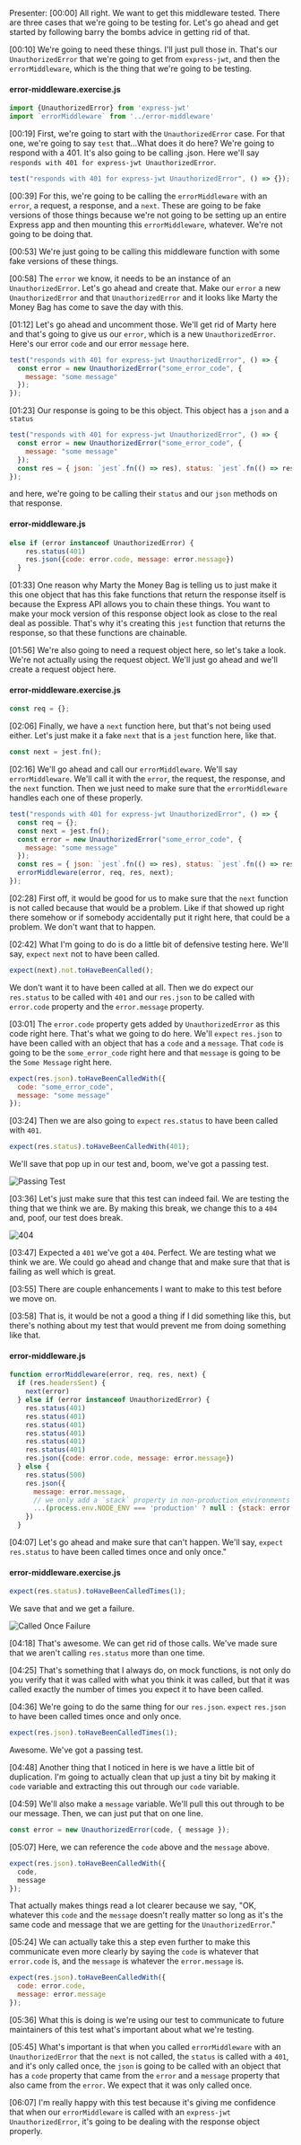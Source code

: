 Presenter: [00:00] All right. We want to get this middleware tested. There are three cases that we're going to be testing for. Let's go ahead and get started by following barry the bombs advice in getting rid of that.

[00:10] We're going to need these things. I'll just pull those in. That's our `UnauthorizedError` that we're going to get from `express-jwt`, and then the `errorMiddleware`, which is the thing that we're going to be testing.

#### error-middleware.exercise.js

```javascript
import {UnauthorizedError} from 'express-jwt'
import `errorMiddleware` from '../error-middleware'
```

[00:19] First, we're going to start with the `UnauthorizedError` case. For that one, we're going to say `test` that...What does it do here? We're going to respond with a 401. It's also going to be calling .json. Here we'll say `responds with 401 for express-jwt UnauthorizedError`.

```javascript
test("responds with 401 for express-jwt UnauthorizedError", () => {});
```

[00:39] For this, we're going to be calling the `errorMiddleware` with an `error`, a request, a response, and a `next`. These are going to be fake versions of those things because we're not going to be setting up an entire Express app and then mounting this `errorMiddleware`, whatever. We're not going to be doing that.

[00:53] We're just going to be calling this middleware function with some fake versions of these things.

[00:58] The `error` we know, it needs to be an instance of an `UnauthorizedError`. Let's go ahead and create that. Make our `error` a new `UnauthorizedError` and that `UnauthorizedError` and it looks like Marty the Money Bag has come to save the day with this.

[01:12] Let's go ahead and uncomment those. We'll get rid of Marty here and that's going to give us our `error`, which is a new `UnauthorizedError`. Here's our error `code` and our error `message` here.

```javascript
test("responds with 401 for express-jwt UnauthorizedError", () => {
  const error = new UnauthorizedError("some_error_code", {
    message: "some message"
  });
});
```

[01:23] Our response is going to be this object. This object has a `json` and a `status`

```javascript
test("responds with 401 for express-jwt UnauthorizedError", () => {
  const error = new UnauthorizedError("some_error_code", {
    message: "some message"
  });
  const res = { json: `jest`.fn(() => res), status: `jest`.fn(() => res) };
});
```

and here, we're going to be calling their `status` and our `json` methods on that response.

#### error-middleware.js

```javascript
else if (error instanceof UnauthorizedError) {
    res.status(401)
    res.json({code: error.code, message: error.message})
  }
```

[01:33] One reason why Marty the Money Bag is telling us to just make it this one object that has this fake functions that return the response itself is because the Express API allows you to chain these things. You want to make your mock version of this response object look as close to the real deal as possible. That's why it's creating this `jest` function that returns the response, so that these functions are chainable.

[01:56] We're also going to need a request object here, so let's take a look. We're not actually using the request object. We'll just go ahead and we'll create a request object here.

#### error-middleware.exercise.js

```javascript
const req = {};
```

[02:06] Finally, we have a `next` function here, but that's not being used either. Let's just make it a fake `next` that is a `jest` function here, like that.

```javascript
const next = jest.fn();
```

[02:16] We'll go ahead and call our `errorMiddleware`. We'll say `errorMiddleware`. We'll call it with the `error`, the request, the response, and the `next` function. Then we just need to make sure that the `errorMiddleware` handles each one of these properly.

```javascript
test("responds with 401 for express-jwt UnauthorizedError", () => {
  const req = {};
  const next = jest.fn();
  const error = new UnauthorizedError("some_error_code", {
    message: "some message"
  });
  const res = { json: `jest`.fn(() => res), status: `jest`.fn(() => res) };
  errorMiddleware(error, req, res, next);
});
```

[02:28] First off, it would be good for us to make sure that the `next` function is not called because that would be a problem. Like if that showed up right there somehow or if somebody accidentally put it right here, that could be a problem. We don't want that to happen.

[02:42] What I'm going to do is do a little bit of defensive testing here. We'll say, `expect` `next` not to have been called.

```javascript
expect(next).not.toHaveBeenCalled();
```

We don't want it to have been called at all. Then we do expect our `res.status` to be called with `401` and our `res.json` to be called with `error.code` property and the `error.message` property.

[03:01] The `error.code` property gets added by `UnauthorizedError` as this code right here. That's what we going to do here. We'll `expect` `res.json` to have been called with an object that has a `code` and a `message`. That `code` is going to be the `some_error_code` right here and that `message` is going to be the `Some Message` right here.

```javascript
expect(res.json).toHaveBeenCalledWith({
  code: "some_error_code",
  message: "some message"
});
```

[03:24] Then we are also going to `expect` `res.status` to have been called with `401`.

```javascript
expect(res.status).toHaveBeenCalledWith(401);
```

We'll save that pop up in our test and, boom, we've got a passing test.

![Passing Test](https://res.cloudinary.com/dg3gyk0gu/image/upload/v1575569288/transcript-images/07_scikit-learn-write-a-unit-test-for-handling-an-unauthorizederror-passing.jpg)

[03:36] Let's just make sure that this test can indeed fail. We are testing the thing that we think we are. By making this break, we change this to a `404` and, poof, our test does break.

![404](https://res.cloudinary.com/dg3gyk0gu/image/upload/v1575572533/transcript-images/07_scikit-learn-write-a-unit-test-for-handling-an-unauthorizederror-404.jpg)

[03:47] Expected a `401` we've got a `404`. Perfect. We are testing what we think we are. We could go ahead and change that and make sure that that is failing as well which is great.

[03:55] There are couple enhancements I want to make to this test before we move on.

[03:58] That is, it would be not a good a thing if I did something like this, but there's nothing about my test that would prevent me from doing something like that.

#### error-middleware.js

```javascript
function errorMiddleware(error, req, res, next) {
  if (res.headersSent) {
    next(error)
  } else if (error instanceof UnauthorizedError) {
    res.status(401)
    res.status(401)
    res.status(401)
    res.status(401)
    res.status(401)
    res.status(401)
    res.json({code: error.code, message: error.message})
  } else {
    res.status(500)
    res.json({
      message: error.message,
      // we only add a `stack` property in non-production environments
      ...(process.env.NODE_ENV === 'production' ? null : {stack: error.stack}),
    })
  }
```

[04:07] Let's go ahead and make sure that can't happen. We'll say, `expect` `res.status` to have been called times once and only once."

#### error-middleware.exercise.js

```javascript
expect(res.status).toHaveBeenCalledTimes(1);
```

We save that and we get a failure.

![Called Once Failure](https://res.cloudinary.com/dg3gyk0gu/image/upload/v1575572533/transcript-images/07_scikit-learn-write-a-unit-test-for-handling-an-unauthorizederror-called-once-failure.jpg)

[04:18] That's awesome. We can get rid of those calls. We've made sure that we aren't calling `res.status` more than one time.

[04:25] That's something that I always do, on mock functions, is not only do you verify that it was called with what you think it was called, but that it was called exactly the number of times you expect it to have been called.

[04:36] We're going to do the same thing for our `res.json`. `expect` `res.json` to have been called times once and only once.

```javascript
expect(res.json).toHaveBeenCalledTimes(1);
```

Awesome. We've got a passing test.

[04:48] Another thing that I noticed in here is we have a little bit of duplication. I'm going to actually clean that up just a tiny bit by making it `code` variable and extracting this out through our `code` variable.

[04:59] We'll also make a `message` variable. We'll pull this out through to be our message. Then, we can just put that on one line.

```javascript
const error = new UnauthorizedError(code, { message });
```

[05:07] Here, we can reference the `code` above and the `message` above.

```javascript
expect(res.json).toHaveBeenCalledWith({
  code,
  message
});
```

That actually makes things read a lot clearer because we say, "OK, whatever this `code` and the `message` doesn't really matter so long as it's the same code and message that we are getting for the `UnauthorizedError`."

[05:24] We can actually take this a step even further to make this communicate even more clearly by saying the `code` is whatever that `error.code` is, and the `message` is whatever the `error.message` is.

```javascript
expect(res.json).toHaveBeenCalledWith({
  code: error.code,
  message: error.message
});
```

[05:36] What this is doing is we're using our test to communicate to future maintainers of this test what's important about what we're testing.

[05:45] What's important is that when you called `errorMiddleware` with an `UnauthorizedError` that the `next` is not called, the `status` is called with a `401`, and it's only called once, the `json` is going to be called with an object that has a `code` property that came from the `error` and a `message` property that also came from the `error`. We expect that it was only called once.

[06:07] I'm really happy with this test because it's giving me confidence that when our `errorMiddleware` is called with an `express-jwt` `UnauthorizedError`, it's going to be dealing with the response object properly.
